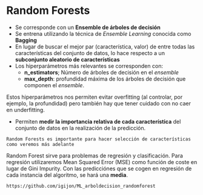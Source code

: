 # Random Forests
- Se corresponde con un **Ensemble de árboles de decisión**
- Se entrena utilizando la técnica de *Ensemble Learning* conocida como **Bagging**
- En lugar de buscar el mejor par (característica, valor) de entre todas las características del conjunto de datos, lo hace respecto a un **subconjunto aleatorio de características**
- Los hiperparámetros más relevantes se corresponden con:
  - **n_estimators**; Número de árboles de decisión en el *ensemble*
  - **max_depth**: profundidad máxima de los árboles de decisión que componen el *ensemble*.

Estos hiperparámetros nos permiten evitar overfitting (al controlar, por ejemplo, la profundidad) pero también hay que tener cuidado con no caer en underfitting.

- Permiten **medir la importancia relativa de cada característica** del conjunto de datos en la realización de la predicción. 

```{note}
Random Forests es importante para hacer selección de características como veremos más adelante
```
Random Forest sirve para problemas de regresión y clasificación. Para regresión utilizaremos Mean Squared Error (MSE) como función de coste en lugar de Gini Impurity. Con las predicciónes que se cogen en regresión de cada instancia del algoritmo, se hará una **media**.


```{note}
https://github.com/igijon/ML_arboldecision_randomforest
```

